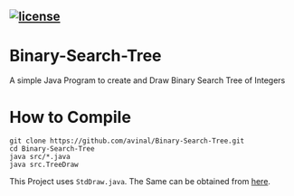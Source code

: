 ## [![license](https://img.shields.io/github/license/DAVFoundation/captain-n3m0.svg?style=flat-square)](https://github.com/avinal/Binary-Search-Tree/blob/master/LICENSE)

# Binary-Search-Tree
A simple Java Program to create and Draw Binary Search Tree of Integers

# How to Compile
```
git clone https://github.com/avinal/Binary-Search-Tree.git
cd Binary-Search-Tree
java src/*.java
java src.TreeDraw
```

This Project uses `StdDraw.java`. The Same can be obtained from [here](https://introcs.cs.princeton.edu/java/stdlib/StdDraw.java.html).
